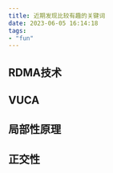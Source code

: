 ```yaml
---
title: 近期发现比较有趣的关键词
date: 2023-06-05 16:14:18
tags:
- "fun"
---
```


## RDMA技术
## VUCA
## 局部性原理
## 正交性